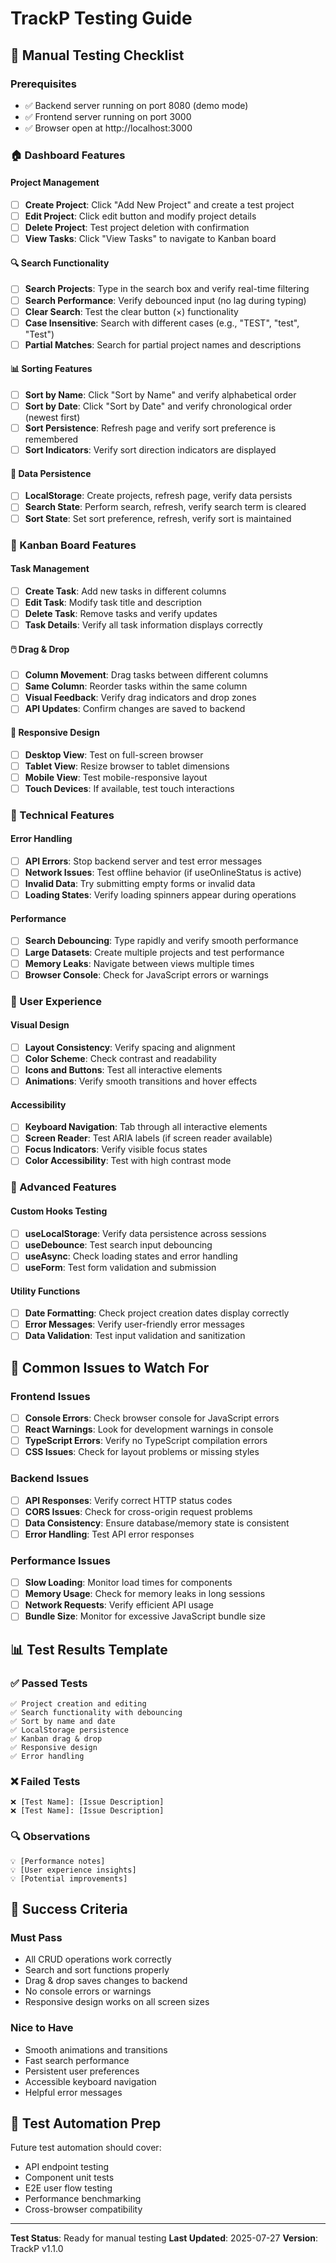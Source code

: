 # TrackP Testing Guide

## 🧪 Manual Testing Checklist

### Prerequisites
- ✅ Backend server running on port 8080 (demo mode)
- ✅ Frontend server running on port 3000
- ✅ Browser open at http://localhost:3000

### 🏠 Dashboard Features

#### Project Management
- [ ] **Create Project**: Click "Add New Project" and create a test project
- [ ] **Edit Project**: Click edit button and modify project details
- [ ] **Delete Project**: Test project deletion with confirmation
- [ ] **View Tasks**: Click "View Tasks" to navigate to Kanban board

#### 🔍 Search Functionality
- [ ] **Search Projects**: Type in the search box and verify real-time filtering
- [ ] **Search Performance**: Verify debounced input (no lag during typing)
- [ ] **Clear Search**: Test the clear button (×) functionality
- [ ] **Case Insensitive**: Search with different cases (e.g., "TEST", "test", "Test")
- [ ] **Partial Matches**: Search for partial project names and descriptions

#### 📊 Sorting Features
- [ ] **Sort by Name**: Click "Sort by Name" and verify alphabetical order
- [ ] **Sort by Date**: Click "Sort by Date" and verify chronological order (newest first)
- [ ] **Sort Persistence**: Refresh page and verify sort preference is remembered
- [ ] **Sort Indicators**: Verify sort direction indicators are displayed

#### 💾 Data Persistence
- [ ] **LocalStorage**: Create projects, refresh page, verify data persists
- [ ] **Search State**: Perform search, refresh, verify search term is cleared
- [ ] **Sort State**: Set sort preference, refresh, verify sort is maintained

### 🎯 Kanban Board Features

#### Task Management
- [ ] **Create Task**: Add new tasks in different columns
- [ ] **Edit Task**: Modify task title and description
- [ ] **Delete Task**: Remove tasks and verify updates
- [ ] **Task Details**: Verify all task information displays correctly

#### 🖱️ Drag & Drop
- [ ] **Column Movement**: Drag tasks between different columns
- [ ] **Same Column**: Reorder tasks within the same column
- [ ] **Visual Feedback**: Verify drag indicators and drop zones
- [ ] **API Updates**: Confirm changes are saved to backend

#### 📱 Responsive Design
- [ ] **Desktop View**: Test on full-screen browser
- [ ] **Tablet View**: Resize browser to tablet dimensions
- [ ] **Mobile View**: Test mobile-responsive layout
- [ ] **Touch Devices**: If available, test touch interactions

### 🔧 Technical Features

#### Error Handling
- [ ] **API Errors**: Stop backend server and test error messages
- [ ] **Network Issues**: Test offline behavior (if useOnlineStatus is active)
- [ ] **Invalid Data**: Try submitting empty forms or invalid data
- [ ] **Loading States**: Verify loading spinners appear during operations

#### Performance
- [ ] **Search Debouncing**: Type rapidly and verify smooth performance
- [ ] **Large Datasets**: Create multiple projects and test performance
- [ ] **Memory Leaks**: Navigate between views multiple times
- [ ] **Browser Console**: Check for JavaScript errors or warnings

### 🎨 User Experience

#### Visual Design
- [ ] **Layout Consistency**: Verify spacing and alignment
- [ ] **Color Scheme**: Check contrast and readability
- [ ] **Icons and Buttons**: Test all interactive elements
- [ ] **Animations**: Verify smooth transitions and hover effects

#### Accessibility
- [ ] **Keyboard Navigation**: Tab through all interactive elements
- [ ] **Screen Reader**: Test ARIA labels (if screen reader available)
- [ ] **Focus Indicators**: Verify visible focus states
- [ ] **Color Accessibility**: Test with high contrast mode

### 🚀 Advanced Features

#### Custom Hooks Testing
- [ ] **useLocalStorage**: Verify data persistence across sessions
- [ ] **useDebounce**: Test search input debouncing
- [ ] **useAsync**: Check loading states and error handling
- [ ] **useForm**: Test form validation and submission

#### Utility Functions
- [ ] **Date Formatting**: Check project creation dates display correctly
- [ ] **Error Messages**: Verify user-friendly error messages
- [ ] **Data Validation**: Test input validation and sanitization

## 🐛 Common Issues to Watch For

### Frontend Issues
- [ ] **Console Errors**: Check browser console for JavaScript errors
- [ ] **React Warnings**: Look for development warnings in console
- [ ] **TypeScript Errors**: Verify no TypeScript compilation errors
- [ ] **CSS Issues**: Check for layout problems or missing styles

### Backend Issues
- [ ] **API Responses**: Verify correct HTTP status codes
- [ ] **CORS Issues**: Check for cross-origin request problems
- [ ] **Data Consistency**: Ensure database/memory state is consistent
- [ ] **Error Handling**: Test API error responses

### Performance Issues
- [ ] **Slow Loading**: Monitor load times for components
- [ ] **Memory Usage**: Check for memory leaks in long sessions
- [ ] **Network Requests**: Verify efficient API usage
- [ ] **Bundle Size**: Monitor for excessive JavaScript bundle size

## 📊 Test Results Template

### ✅ Passed Tests
```
✅ Project creation and editing
✅ Search functionality with debouncing
✅ Sort by name and date
✅ LocalStorage persistence
✅ Kanban drag & drop
✅ Responsive design
✅ Error handling
```

### ❌ Failed Tests
```
❌ [Test Name]: [Issue Description]
❌ [Test Name]: [Issue Description]
```

### 🔍 Observations
```
💡 [Performance notes]
💡 [User experience insights]
💡 [Potential improvements]
```

## 🎯 Success Criteria

### Must Pass
- All CRUD operations work correctly
- Search and sort functions properly
- Drag & drop saves changes to backend
- No console errors or warnings
- Responsive design works on all screen sizes

### Nice to Have
- Smooth animations and transitions
- Fast search performance
- Persistent user preferences
- Accessible keyboard navigation
- Helpful error messages

## 🔄 Test Automation Prep

Future test automation should cover:
- API endpoint testing
- Component unit tests
- E2E user flow testing
- Performance benchmarking
- Cross-browser compatibility

---

**Test Status**: Ready for manual testing
**Last Updated**: 2025-07-27
**Version**: TrackP v1.1.0

